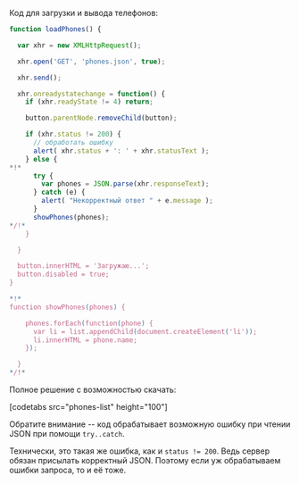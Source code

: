 Код для загрузки и вывода телефонов:

```js
function loadPhones() {

  var xhr = new XMLHttpRequest();

  xhr.open('GET', 'phones.json', true);

  xhr.send();

  xhr.onreadystatechange = function() {
    if (xhr.readyState != 4) return;

    button.parentNode.removeChild(button);

    if (xhr.status != 200) {
      // обработать ошибку
      alert( xhr.status + ': ' + xhr.statusText );
    } else {
*!*
      try {
        var phones = JSON.parse(xhr.responseText);
      } catch (e) {
        alert( "Некорректный ответ " + e.message );
      }
      showPhones(phones);
*/!*
    }

  }

  button.innerHTML = 'Загружаю...';
  button.disabled = true;
}

*!*
function showPhones(phones) {

    phones.forEach(function(phone) {
      var li = list.appendChild(document.createElement('li'));
      li.innerHTML = phone.name;
    });

  }
*/!*
```

Полное решение с возможностью скачать:

[codetabs src="phones-list" height="100"]

Обратите внимание -- код обрабатывает возможную ошибку при чтении JSON при помощи `try..catch`.

Технически, это такая же ошибка, как и `status != 200`. Ведь сервер обязан присылать корректный JSON. Поэтому если уж обрабатываем ошибки запроса, то и её тоже.
